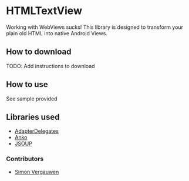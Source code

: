 # HTMLTextView

Working with WebViews sucks! 
This library is designed to transform your plain old HTML into native Android Views.

## How to download
TODO: Add instructions to download

## How to use
See sample provided

## Libraries used

* [AdapterDelegates](https://github.com/sockeqwe/AdapterDelegates)
* [Anko](https://github.com/Kotlin/anko)
* [JSOUP](https://github.com/Kotlin/anko)

### Contributors

* [Simon Vergauwen](https://github.com/nomisRev)
